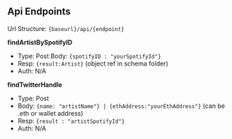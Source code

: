 ## Api Endpoints
Url Structure: `{baseurl}/api/{endpoint}`

**findArtistBySpotifyID**

 - Type: Post Body: `{spotifyID : "yourSpotifyId"}` 
 - Resp: `{result:Artist}` (object ref in schema folder)
 -  Auth: N/A

**findTwitterHandle**

 - Type: Post
 - Body: `{name: "artistName"} | {ethAddress:"yourEthAddress"}` (can be .eth or wallet address)
 - Resp: `{result : "artistSpotifyId"}`
 - Auth: N/A